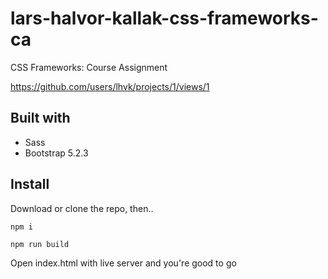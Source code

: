 # lars-halvor-kallak-css-frameworks-ca
CSS Frameworks: Course Assignment

https://github.com/users/lhvk/projects/1/views/1

## Built with

* Sass
* Bootstrap 5.2.3

## Install

Download or clone the repo, then..

```
npm i

npm run build
```

Open index.html with live server and you're good to go
